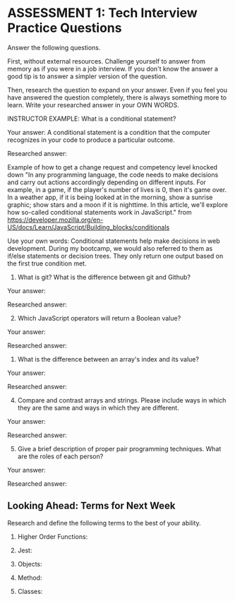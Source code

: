 # ASSESSMENT 1: Tech Interview Practice Questions

Answer the following questions.

First, without external resources. Challenge yourself to answer from memory as if you were in a job interview. If you don't know the answer a good tip is to answer a simpler version of the question.

Then, research the question to expand on your answer. Even if you feel you have answered the question completely, there is always something more to learn. Write your researched answer in your OWN WORDS.

INSTRUCTOR EXAMPLE: What is a conditional statement?

Your answer: A conditional statement is a condition that the computer recognizes in your code to produce a particular outcome. 

Researched answer:

Example of how to get a change request and competency level knocked down
"In any programming language, the code needs to make decisions and carry out actions accordingly depending on different inputs. For example, in a game, if the player's number of lives is 0, then it's game over. In a weather app, if it is being looked at in the morning, show a sunrise graphic; show stars and a moon if it is nighttime. In this article, we'll explore how so-called conditional statements work in JavaScript." from  https://developer.mozilla.org/en-US/docs/Learn/JavaScript/Building_blocks/conditionals

Use your own words:
Conditional statements help make decisions in web development. During my bootcamp, we would also referred to them as if/else statements or decision trees. They only return one output based on the first true condition met.

1. What is git? What is the difference between git and Github?

Your answer:

Researched answer:

2. Which JavaScript operators will return a Boolean value?

Your answer:

Researched answer:

1. What is the difference between an array's index and its value?

Your answer:

Researched answer:

4. Compare and contrast arrays and strings. Please include ways in which they are the same and ways in which they are different.

Your answer:

Researched answer:

5. Give a brief description of proper pair programming techniques. What are the roles of each person?

Your answer:

Researched answer:

## Looking Ahead: Terms for Next Week

Research and define the following terms to the best of your ability.

1. Higher Order Functions:

2. Jest:

3. Objects:

4. Method:

5. Classes: